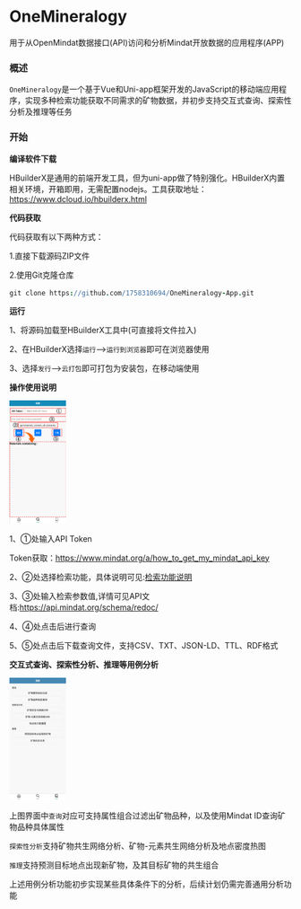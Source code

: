 # OneMineralogy
用于从OpenMindat数据接口(API)访问和分析Mindat开放数据的应用程序(APP)

### 概述
`OneMineralogy`是一个基于Vue和Uni-app框架开发的JavaScript的移动端应用程序，实现多种检索功能获取不同需求的矿物数据，并初步支持交互式查询、探索性分析及推理等任务

### 开始

**编译软件下载**

HBuilderX是通用的前端开发工具，但为uni-app做了特别强化。HBuilderX内置相关环境，开箱即用，无需配置nodejs。工具获取地址：https://www.dcloud.io/hbuilderx.html

**代码获取**

代码获取有以下两种方式：

1.直接下载源码ZIP文件

2.使用Git克隆仓库

```coffee
git clone https://github.com/1758310694/OneMineralogy-App.git
```

**运行**

1、将源码加载至HBuilderX工具中(可直接将文件拉入)

2、在HBuilderX选择`运行`-->`运行到浏览器`即可在浏览器使用

3、选择`发行`-->`云打包`即可打包为安装包，在移动端使用


**操作使用说明**

<img src="/static/image2/search.png?raw=true" width="20%">

1、①处输入API Token

Token获取：https://www.mindat.org/a/how_to_get_my_mindat_api_key

2、②处选择检索功能，具体说明可见:[检索功能说明](/static/矿物检索功能说明.csv)

3、③处输入检索参数值,详情可见API文档:https://api.mindat.org/schema/redoc/

4、④处点击后进行查询

5、⑤处点击后下载查询文件，支持CSV、TXT、JSON-LD、TTL、RDF格式

**交互式查询、探索性分析、推理等用例分析**

<img src="/static/image2/use case.png?raw=true" width="20%">

上图界面中`查询`对应可支持属性组合过滤出矿物品种，以及使用Mindat ID查询矿物品种具体属性

`探索性分析`支持矿物共生网络分析、矿物-元素共生网络分析及地点密度热图

`推理`支持预测目标地点出现新矿物，及其目标矿物的共生组合

上述用例分析功能初步实现某些具体条件下的分析，后续计划仍需完善通用分析功能


